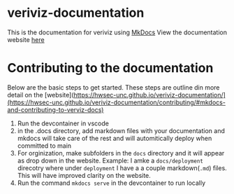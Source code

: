 # veriviz-documentation
This is the documentation for veriviz using [MkDocs](https://www.mkdocs.org/)
View the documentation website [here](https://hwsec-unc.github.io/veriviz-documentation/)

# Contributing to the documentation

Below are the basic steps to get started. These steps are outline din more detail on the [website](https://hwsec-unc.github.io/veriviz-documentation/](https://hwsec-unc.github.io/veriviz-documentation/contributing/#mkdocs-and-contributing-to-verviz-docs)
1. Run the devcontainer in vscode
2. in the .docs directory, add markdown files with your documentation and mkdocs will take care of the rest and will automitically deploy when committed to main
3. For orginization, make subfolders in the `docs` directory and it will appear as drop down in the website. Example: I amke a `docs/deployment` direcotry where under `deployment` I have a a couple markdown(`.md`) files. This will have improved clarity on the website.
4. Run the command `mkdocs serve` in the devcontainer to run locally
